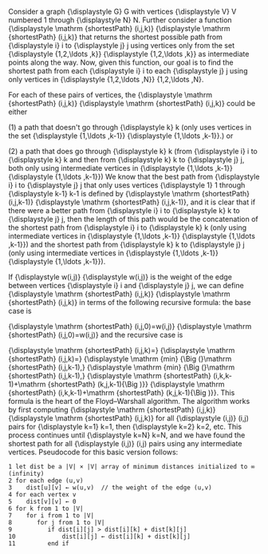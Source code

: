 Consider a graph {\displaystyle G} G with vertices {\displaystyle V} V numbered 1 through  {\displaystyle N} N. Further consider a function {\displaystyle \mathrm {shortestPath} (i,j,k)} {\displaystyle \mathrm {shortestPath} (i,j,k)} that returns the shortest possible path from {\displaystyle i} i to {\displaystyle j} j using vertices only from the set {\displaystyle \{1,2,\ldots ,k\}} {\displaystyle \{1,2,\ldots ,k\}} as intermediate points along the way. Now, given this function, our goal is to find the shortest path from each {\displaystyle i} i to each {\displaystyle j} j using only vertices in {\displaystyle \{1,2,\ldots ,N\}} \{1,2,\ldots ,N\}.

For each of these pairs of vertices, the {\displaystyle \mathrm {shortestPath} (i,j,k)} {\displaystyle \mathrm {shortestPath} (i,j,k)} could be either

(1) a path that doesn't go through {\displaystyle k} k (only uses vertices in the set {\displaystyle \{1,\ldots ,k-1\}} {\displaystyle \{1,\ldots ,k-1\}}.)
or

(2) a path that does go through {\displaystyle k} k (from {\displaystyle i} i to {\displaystyle k} k and then from {\displaystyle k} k to {\displaystyle j} j, both only using intermediate vertices in  {\displaystyle \{1,\ldots ,k-1\}} {\displaystyle \{1,\ldots ,k-1\}})
We know that the best path from {\displaystyle i} i to {\displaystyle j} j that only uses vertices {\displaystyle 1} 1 through {\displaystyle k-1} k-1 is defined by {\displaystyle \mathrm {shortestPath} (i,j,k-1)} {\displaystyle \mathrm {shortestPath} (i,j,k-1)}, and it is clear that if there were a better path from {\displaystyle i} i to {\displaystyle k} k to {\displaystyle j} j, then the length of this path would be the concatenation of the shortest path from {\displaystyle i} i to {\displaystyle k} k (only using intermediate vertices in {\displaystyle \{1,\ldots ,k-1\}} {\displaystyle \{1,\ldots ,k-1\}}) and the shortest path from {\displaystyle k} k to {\displaystyle j} j (only using intermediate vertices in  {\displaystyle \{1,\ldots ,k-1\}} {\displaystyle \{1,\ldots ,k-1\}}).

If {\displaystyle w(i,j)} {\displaystyle w(i,j)} is the weight of the edge between vertices {\displaystyle i} i and {\displaystyle j} j, we can define {\displaystyle \mathrm {shortestPath} (i,j,k)} {\displaystyle \mathrm {shortestPath} (i,j,k)} in terms of the following recursive formula: the base case is

{\displaystyle \mathrm {shortestPath} (i,j,0)=w(i,j)} {\displaystyle \mathrm {shortestPath} (i,j,0)=w(i,j)}
and the recursive case is

{\displaystyle \mathrm {shortestPath} (i,j,k)=} {\displaystyle \mathrm {shortestPath} (i,j,k)=}
{\displaystyle \mathrm {min} {\Big (}\mathrm {shortestPath} (i,j,k-1),} {\displaystyle \mathrm {min} {\Big (}\mathrm {shortestPath} (i,j,k-1),}
{\displaystyle \mathrm {shortestPath} (i,k,k-1)+\mathrm {shortestPath} (k,j,k-1){\Big )}} {\displaystyle \mathrm {shortestPath} (i,k,k-1)+\mathrm {shortestPath} (k,j,k-1){\Big )}}.
This formula is the heart of the Floyd–Warshall algorithm. The algorithm works by first computing {\displaystyle \mathrm {shortestPath} (i,j,k)} {\displaystyle \mathrm {shortestPath} (i,j,k)} for all {\displaystyle (i,j)} (i,j) pairs for {\displaystyle k=1} k=1, then {\displaystyle k=2} k=2, etc. This process continues until {\displaystyle k=N} k=N, and we have found the shortest path for all {\displaystyle (i,j)} (i,j) pairs using any intermediate vertices. Pseudocode for this basic version follows:

```
1 let dist be a |V| × |V| array of minimum distances initialized to ∞ (infinity)
2 for each edge (u,v)
3    dist[u][v] ← w(u,v)  // the weight of the edge (u,v)
4 for each vertex v
5    dist[v][v] ← 0
6 for k from 1 to |V|
7    for i from 1 to |V|
8       for j from 1 to |V|
9          if dist[i][j] > dist[i][k] + dist[k][j] 
10             dist[i][j] ← dist[i][k] + dist[k][j]
11         end if

```
